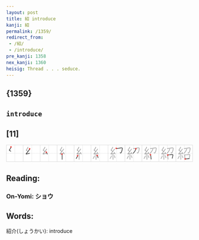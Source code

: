 ```yaml
---
layout: post
title: 紹 introduce
kanji: 紹
permalink: /1359/
redirect_from:
 - /紹/
 - /introduce/
pre_kanji: 1358
nex_kanji: 1360
heisig: Thread . . . seduce.
---
```


## {1359}

## `introduce`

## [11]

<div class="stroke"><img src="../images/E7B4B9.png" /></div>

## Reading:

### On-Yomi: ショウ

## Words:

紹介(しょうかい): introduce
